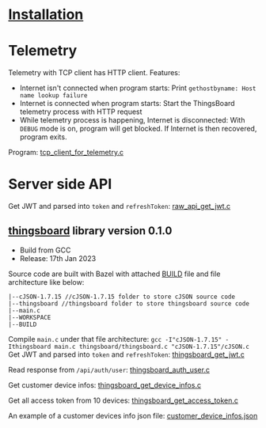 # [Installation](Install.md)
# Telemetry

Telemetry with TCP client has HTTP client. Features:

* Internet isn't connected when program starts: Print ``gethostbyname: Host name lookup failure``
* Internet is connected when program starts: Start the ThingsBoard telemetry process with HTTP request
* While telemetry process is happening, Internet is disconnected: With ``DEBUG`` mode is on, program will get blocked. If Internet is then recovered, program exits.

Program: [tcp_client_for_telemetry.c](tcp_client_for_telemetry.c)

# Server side API

Get JWT and parsed into ``token`` and ``refreshToken``: [raw_api_get_jwt.c](raw_api_get_jwt.c)
 
## [thingsboard](thingsboard) library version 0.1.0

* Build from GCC
* Release: 17th Jan 2023

Source code are built with Bazel with attached [BUILD](BUILD) file and file architecture like below:

```
|--cJSON-1.7.15 //cJSON-1.7.15 folder to store cJSON source code
|--thingsboard //thingsboard folder to store thingsboard source code
|--main.c
|--WORKSPACE
|--BUILD
```
Compile ``main.c`` under that file architecture: ``gcc -I"cJSON-1.7.15" -Ithingsboard main.c thingsboard/thingsboard.c "cJSON-1.7.15"/cJSON.c``
Get JWT and parsed into ``token`` and ``refreshToken``: [thingsboard_get_jwt.c](thingsboard_get_jwt.c)

Read response from ``/api/auth/user``: [thingsboard_auth_user.c](thingsboard_auth_user.c)

Get customer device infos: [thingsboard_get_device_infos.c](thingsboard_get_device_infos.c)

Get all access token from 10 devices: [thingsboard_get_access_token.c](thingsboard_get_access_token.c)

An example of a customer devices info json file: [customer_device_infos.json](customer_device_infos.json)
